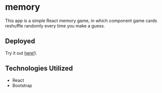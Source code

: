 # memory
This app is a simple React memory game, in which component game cards reshuffle randomly every time you make a guess.  

## Deployed
Try it out [here!](https://ehlerorngard.github.io/memory/)\

## Technologies Utilized
* React
* Bootstrap
